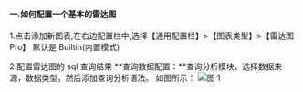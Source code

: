#### 一.如何配置一个基本的雷达图

1.点击添加新图表,在右边配置栏中,选择【通用配置栏】>【图表类型】>【雷达图 Pro】
默认是 Builtin(内置模式)

2.配置雷达图的 sql 查询结果
**查询数据配置：**查询分析模块，选择数据来源，数据类型，然后添加查询分析语法。
如图所示：
![图 1](/img/src/visulization/radarPro/radar1.png)
